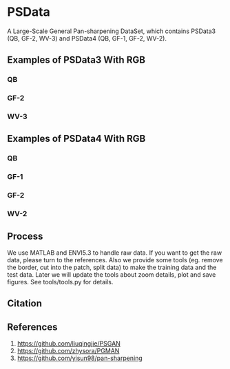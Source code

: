 # PSData
A Large-Scale General Pan-sharpening DataSet, which contains PSData3 (QB, GF-2, WV-3) and PSData4 (QB, GF-1, GF-2, WV-2).

## Examples of PSData3 With RGB

### QB

### GF-2

### WV-3


## Examples of PSData4 With RGB

### QB

### GF-1

### GF-2

### WV-2

## Process
We use MATLAB and ENVI5.3 to handle raw data. If you want to get the raw data, please turn to the references. Also we provide some tools (eg. remove the border, cut into the patch, split data) to make the training data and the test data. Later we will update the tools about zoom details, plot and save figures. See tools/tools.py for details.

## Citation


## References

1. https://github.com/liuqingjie/PSGAN
2. https://github.com/zhysora/PGMAN
3. https://github.com/yisun98/pan-sharpening
